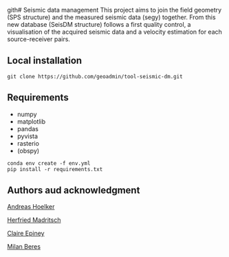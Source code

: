 gith# Seismic data management
This project aims to join the field geometry (SPS structure) and the measured seismic data (segy) together. 
From this new database (SeisDM structure) follows a first quality control, a visualisation of the acquired seismic data and a velocity estimation for each source-receiver pairs. 
## Local installation 
```
git clone https://github.com/geoadmin/tool-seismic-dm.git
```

## Requirements
- numpy 
- matplotlib
- pandas
- pyvista
- rasterio
- (obspy)

```
conda env create -f env.yml
pip install -r requirements.txt
```

## Authors aud acknowledgment 
[Andreas Hoelker](andreas.hoelker@geophytec.com)

[Herfried Madritsch](herfried.madritsch@swisstopo.ch)

[Claire Epiney](claire.epiney@swisstopo.ch)

[Milan Beres](Milan.Beres@swisstopo.ch)





